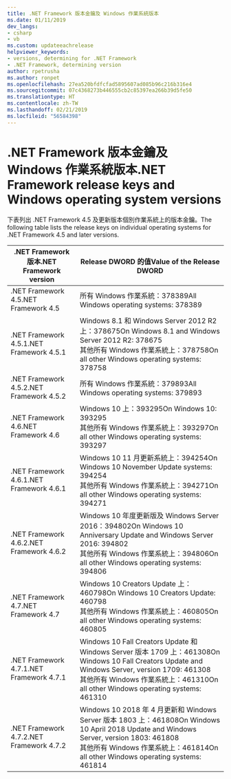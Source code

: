 ```yaml
---
title: .NET Framework 版本金鑰及 Windows 作業系統版本
ms.date: 01/11/2019
dev_langs:
- csharp
- vb
ms.custom: updateeachrelease
helpviewer_keywords:
- versions, determining for .NET Framework
- .NET Framework, determining version
author: rpetrusha
ms.author: ronpet
ms.openlocfilehash: 27ea520bfdfcfad5895607ad085b96c216b316e4
ms.sourcegitcommit: 07c4368273b446555cb2c85397ea266b39d5fe50
ms.translationtype: HT
ms.contentlocale: zh-TW
ms.lasthandoff: 02/21/2019
ms.locfileid: "56584398"
---
```

# <a name="net-framework-release-keys-and-windows-operating-system-versions"></a><span data-ttu-id="dcba6-102">.NET Framework 版本金鑰及 Windows 作業系統版本</span><span class="sxs-lookup"><span data-stu-id="dcba6-102">.NET Framework release keys and Windows operating system versions</span></span>

<span data-ttu-id="dcba6-103">下表列出 .NET Framework 4.5 及更新版本個別作業系統上的版本金鑰。</span><span class="sxs-lookup"><span data-stu-id="dcba6-103">The following table lists the release keys on individual operating systems for .NET Framework 4.5 and later versions.</span></span>


 |<span data-ttu-id="dcba6-104">.NET Framework 版本</span><span class="sxs-lookup"><span data-stu-id="dcba6-104">.NET Framework version</span></span>|<span data-ttu-id="dcba6-105">Release DWORD 的值</span><span class="sxs-lookup"><span data-stu-id="dcba6-105">Value of the Release DWORD</span></span>|
 |--------------------------------|-------------|
|<span data-ttu-id="dcba6-106">.NET Framework 4.5</span><span class="sxs-lookup"><span data-stu-id="dcba6-106">.NET Framework 4.5</span></span>|<span data-ttu-id="dcba6-107">所有 Windows 作業系統：378389</span><span class="sxs-lookup"><span data-stu-id="dcba6-107">All Windows operating systems: 378389</span></span>|
|<span data-ttu-id="dcba6-108">.NET Framework 4.5.1</span><span class="sxs-lookup"><span data-stu-id="dcba6-108">.NET Framework 4.5.1</span></span>|<span data-ttu-id="dcba6-109">Windows 8.1 和 Windows Server 2012 R2 上：378675</span><span class="sxs-lookup"><span data-stu-id="dcba6-109">On Windows 8.1 and Windows Server 2012 R2: 378675</span></span><br /><span data-ttu-id="dcba6-110">其他所有 Windows 作業系統上：378758</span><span class="sxs-lookup"><span data-stu-id="dcba6-110">On all other Windows operating systems: 378758</span></span>|
|<span data-ttu-id="dcba6-111">.NET Framework 4.5.2</span><span class="sxs-lookup"><span data-stu-id="dcba6-111">.NET Framework 4.5.2</span></span>|<span data-ttu-id="dcba6-112">所有 Windows 作業系統：379893</span><span class="sxs-lookup"><span data-stu-id="dcba6-112">All Windows operating systems: 379893</span></span>|
|<span data-ttu-id="dcba6-113">.NET Framework 4.6</span><span class="sxs-lookup"><span data-stu-id="dcba6-113">.NET Framework 4.6</span></span>|<span data-ttu-id="dcba6-114">Windows 10 上：393295</span><span class="sxs-lookup"><span data-stu-id="dcba6-114">On Windows 10: 393295</span></span><br /><span data-ttu-id="dcba6-115">其他所有 Windows 作業系統上：393297</span><span class="sxs-lookup"><span data-stu-id="dcba6-115">On all other Windows operating systems: 393297</span></span>|
|<span data-ttu-id="dcba6-116">.NET Framework 4.6.1</span><span class="sxs-lookup"><span data-stu-id="dcba6-116">.NET Framework 4.6.1</span></span>|<span data-ttu-id="dcba6-117">Windows 10 11 月更新系統上：394254</span><span class="sxs-lookup"><span data-stu-id="dcba6-117">On Windows 10 November Update systems: 394254</span></span><br /><span data-ttu-id="dcba6-118">其他所有 Windows 作業系統上：394271</span><span class="sxs-lookup"><span data-stu-id="dcba6-118">On all other Windows operating systems: 394271</span></span>|
|<span data-ttu-id="dcba6-119">.NET Framework 4.6.2</span><span class="sxs-lookup"><span data-stu-id="dcba6-119">.NET Framework 4.6.2</span></span>|<span data-ttu-id="dcba6-120">Windows 10 年度更新版及 Windows Server 2016：394802</span><span class="sxs-lookup"><span data-stu-id="dcba6-120">On Windows 10 Anniversary Update and Windows Server 2016: 394802</span></span><br /><span data-ttu-id="dcba6-121">其他所有 Windows 作業系統上：394806</span><span class="sxs-lookup"><span data-stu-id="dcba6-121">On all other Windows operating systems: 394806</span></span>|
|<span data-ttu-id="dcba6-122">.NET Framework 4.7</span><span class="sxs-lookup"><span data-stu-id="dcba6-122">.NET Framework 4.7</span></span>|<span data-ttu-id="dcba6-123">Windows 10 Creators Update 上：460798</span><span class="sxs-lookup"><span data-stu-id="dcba6-123">On Windows 10 Creators Update: 460798</span></span><br /><span data-ttu-id="dcba6-124">其他所有 Windows 作業系統上：460805</span><span class="sxs-lookup"><span data-stu-id="dcba6-124">On all other Windows operating systems: 460805</span></span>| 
|<span data-ttu-id="dcba6-125">.NET Framework 4.7.1</span><span class="sxs-lookup"><span data-stu-id="dcba6-125">.NET Framework 4.7.1</span></span>|<span data-ttu-id="dcba6-126">Windows 10 Fall Creators Update 和 Windows Server 版本 1709 上：461308</span><span class="sxs-lookup"><span data-stu-id="dcba6-126">On Windows 10 Fall Creators Update and Windows Server, version 1709: 461308</span></span><br/><span data-ttu-id="dcba6-127">其他所有 Windows 作業系統上：461310</span><span class="sxs-lookup"><span data-stu-id="dcba6-127">On all other Windows operating systems: 461310</span></span>|
|<span data-ttu-id="dcba6-128">.NET Framework 4.7.2</span><span class="sxs-lookup"><span data-stu-id="dcba6-128">.NET Framework 4.7.2</span></span>|<span data-ttu-id="dcba6-129">Windows 10 2018 年 4 月更新和 Windows Server 版本 1803 上：461808</span><span class="sxs-lookup"><span data-stu-id="dcba6-129">On Windows 10 April 2018 Update and Windows Server, version 1803: 461808</span></span><br/><span data-ttu-id="dcba6-130">其他所有 Windows 作業系統上：461814</span><span class="sxs-lookup"><span data-stu-id="dcba6-130">On all other Windows operating systems: 461814</span></span>|  


